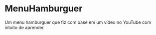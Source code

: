 # MenuHamburguer
Um menu hamburguer que fiz com base em um vídeo no  YouTube com intuito de aprender
